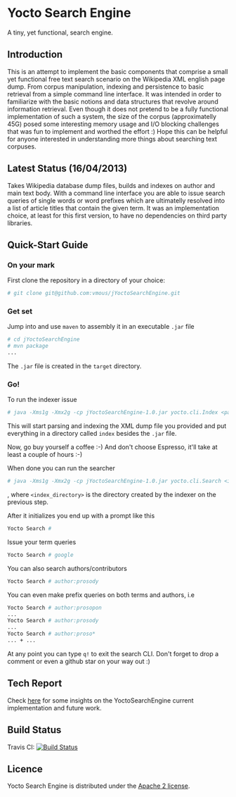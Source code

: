 # Yocto Search Engine

A tiny, yet functional, search engine.

## Introduction
This is an attempt to implement the basic components that comprise a small yet functional free text search scenario
on the Wikipedia XML english page dump. From corpus manipulation, indexing and persistence to basic retrieval from
a simple command line interface. It was intended in order to familiarize with the basic notions and data structures
that revolve around information retrieval. Even though it does not pretend to be a fully functional implementation
of such a system, the size of the corpus (approximatelly 45G) posed some interesting memory usage and I/O blocking
challenges that was fun to implement and worthed the effort :) Hope this can be helpful for anyone interested in
understanding more things about searching text corpuses.

## Latest Status (16/04/2013)
Takes Wikipedia database dump files, builds and indexes on author and main text body. With a command line interface
you are able to issue search queries of single words or word prefixes which are ultimatelly resolved into a
list of article titles that contain the given term. It was an implementation choice, at least for this first version,
to have no dependencies on third party libraries. 

## Quick-Start Guide

### On your mark
First clone the repository in a directory of your choice:
```sh
# git clone git@github.com:vmous/jYoctoSearchEngine.git
```

### Get set
Jump into and use `maven` to assembly it in an executable `.jar` file
```sh
# cd jYoctoSearchEngine
# mvn package
...
```

The `.jar` file is created in the `target` directory.

### Go!
To run the indexer issue
```sh
# java -Xms1g -Xmx2g -cp jYoctoSearchEngine-1.0.jar yocto.cli.Index <path_to_XML_dump>
```

This will start parsing and indexing the XML dump file you provided and put everything in a directory called `index` besides the `.jar` file.

Now, go buy yourself a coffee :-) And don't choose Espresso, it'll take at least a couple of hours :-)

When done you can run the searcher
```sh
# java -Xms1g -Xmx2g -cp jYoctoSearchEngine-1.0.jar yocto.cli.Search <index_directory>
```
, where `<index_directory>` is the directory created by the indexer on the previous step.

After it initializes you end up with a prompt like this
```sh
Yocto Search #
```  

Issue your term queries
```sh
Yocto Search # google
```

You can also search authors/contributors
```sh
Yocto Search # author:prosody
```

You can even make prefix queries on both terms and authors, i.e
```sh
Yocto Search # author:prosopon
...
Yocto Search # author:prosody
...
Yocto Search # author:proso*
... + ...
```

At any point you can type `q!` to exit the search CLI. Don't forget to drop a comment or even a github star on your way out :)

## Tech Report

Check [here](resources/TECHREPORT.md) for some insights on the YoctoSearchEngine current implementation and future work.

## Build Status

Travis CI: [![Build Status](https://travis-ci.org/vmous/jYoctoSearchEngine.png?branch=master)](https://travis-ci.org/vmous/jYoctoSearchEngine)

## Licence

Yocto Search Engine is distributed under the [Apache 2 license](http://www.apache.org/licenses/LICENSE-2.0).
